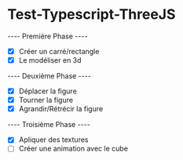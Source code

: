# Test-Typescript-ThreeJS

---- Première Phase ----

- [X] Créer un carré/rectangle
- [X] Le modéliser en 3d

---- Deuxième Phase ----

- [X] Déplacer la figure
- [X] Tourner la figure
- [X] Agrandir/Rétrécir la figure

---- Troisième Phase ----

- [X] Apliquer des textures
- [ ] Créer une animation avec le cube
